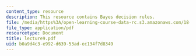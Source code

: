 ```yaml
---
content_type: resource
description: This resource contains Bayes decision rules.
file: /media/https%3A/open-learning-course-data-rc.s3.amazonaws.com/18-443-statistics-for-applications-fall-2006/b0a9d4c3e992d63953adec134f7d8349_lecture9.pdf
file_type: application/pdf
resourcetype: Document
title: lecture9.pdf
uid: b0a9d4c3-e992-d639-53ad-ec134f7d8349
---
```

